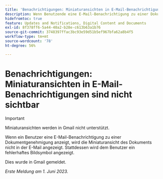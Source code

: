 ```yaml
---
title: 'Benachrichtigungen: Miniaturansichten in E-Mail-Benachrichtigungen sind nicht sichtbar'
description: Wenn Benutzende eine E-Mail-Benachrichtigung zu einer Dokumentgenehmigung anzeigen, wird die Miniaturansicht des Dokuments nicht in der E-Mail angezeigt.
hidefromtoc: true
feature: Updates and Notifications, Digital Content and Documents
exl-id: 8f378ff6-5a44-40a2-b28e-c613b63a1b76
source-git-commit: 3748397ffac3bc93e59d51b5ef967bfa62a8b4f5
workflow-type: tm+mt
source-wordcount: '78'
ht-degree: 56%

---
```


# Benachrichtigungen: Miniaturansichten in E-Mail-Benachrichtigungen sind nicht sichtbar

<!-- 
>[!NOTE]
>
>This issue was fixed on July 29, 2024.

-->

>[!IMPORTANT]
>
>Miniaturansichten werden in Gmail nicht unterstützt.

Wenn ein Benutzer eine E-Mail-Benachrichtigung zu einer Dokumentgenehmigung anzeigt, wird die Miniaturansicht des Dokuments nicht in der E-Mail angezeigt. Stattdessen wird dem Benutzer ein fehlerhaftes Bildsymbol angezeigt.

Dies wurde in Gmail gemeldet.

_Erste Meldung am 1. Juni 2023._
